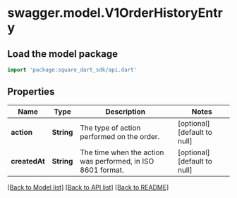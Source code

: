 # swagger.model.V1OrderHistoryEntry

## Load the model package
```dart
import 'package:square_dart_sdk/api.dart'
```

## Properties
Name | Type | Description | Notes
------------ | ------------- | ------------- | -------------
**action** | **String** | The type of action performed on the order. | [optional] [default to null]
**createdAt** | **String** | The time when the action was performed, in ISO 8601 format. | [optional] [default to null]

[[Back to Model list]](../README.md#documentation-for-models) [[Back to API list]](../README.md#documentation-for-api-endpoints) [[Back to README]](../README.md)

